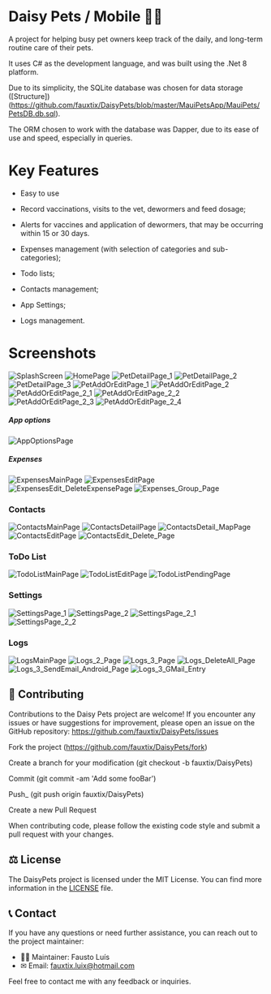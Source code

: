 # Daisy Pets / Mobile 🐶🐱

A project for helping busy pet owners keep track of the daily, and long-term routine care of their pets.

It uses C# as the development language, and was built using the .Net 8 platform.

Due to its simplicity, the SQLite database was chosen for data storage ([Structure])(https://github.com/fauxtix/DaisyPets/blob/master/MauiPetsApp/MauiPets/PetsDB.db.sql). 

The ORM chosen to work with the database was Dapper, due to its ease of use and speed, especially in queries.

# Key Features

- Easy to use
- Record vaccinations, visits to the vet, dewormers and feed dosage;
- Alerts for vaccines and application of dewormers, that may be occurring within 15 or 30 days.
  
- Expenses management (with selection of categories and sub-categories);
- Todo lists;
- Contacts management;
- App Settings;
- Logs management.

# Screenshots

![SplashScreen](https://github.com/user-attachments/assets/26dc5f35-0b42-4f00-9265-c9cb3eff764c)
![HomePage](https://github.com/user-attachments/assets/cc01bcc7-bac6-46bb-b622-7679dc8f614a)
![PetDetailPage_1](https://github.com/user-attachments/assets/dde659f8-e2ee-4bc4-9d01-8364d6fdf213)
![PetDetailPage_2](https://github.com/user-attachments/assets/f3cb8493-e8fe-4950-a1de-761633844abc)
![PetDetailPage_3](https://github.com/user-attachments/assets/4debeeb0-e81b-40e0-9e36-f4dfbdfaf575)
![PetAddOrEditPage_1](https://github.com/user-attachments/assets/43a58263-5466-49cf-98e4-df8bdb789198)
![PetAddOrEditPage_2](https://github.com/user-attachments/assets/4c7fa20a-4829-4f6e-957c-6f41573a1ec0)
![PetAddOrEditPage_2_1](https://github.com/user-attachments/assets/d030a3f8-05c7-43df-80e4-45848b6f52c4)
![PetAddOrEditPage_2_2](https://github.com/user-attachments/assets/cac39949-5b9e-45df-8160-fbf1b4d5b973)
![PetAddOrEditPage_2_3](https://github.com/user-attachments/assets/2ba9c8fd-1372-442d-9e5f-e619fb6260fc)
![PetAddOrEditPage_2_4](https://github.com/user-attachments/assets/da6e8db0-6627-42c7-9207-75799f3bbefd)

##### App options

![AppOptionsPage](https://github.com/user-attachments/assets/fcf7b839-2c81-4395-a9ae-d6926ed1188b)

##### Expenses

![ExpensesMainPage](https://github.com/user-attachments/assets/b5f368be-8b70-4452-a05c-97f9156bec76)
![ExpensesEditPage](https://github.com/user-attachments/assets/f2f5c0b8-806e-4da6-a8e2-aeafce2a4efe)
![ExpensesEdit_DeleteExpensePage](https://github.com/user-attachments/assets/8669fb15-cd88-47e8-bcf5-884c6d90f8ca)
![Expenses_Group_Page](https://github.com/user-attachments/assets/872c1632-6746-4d67-8baf-43f83c45520e)

### Contacts

![ContactsMainPage](https://github.com/user-attachments/assets/e145f13b-6f82-415f-813a-39aadd3a2e7d)
![ContactsDetailPage](https://github.com/user-attachments/assets/ef499037-6d9d-44f9-a0ce-89afce54d34c)
![ContactsDetail_MapPage](https://github.com/user-attachments/assets/79b83b0b-c717-416a-8205-1c15d492f704)
![ContactsEditPage](https://github.com/user-attachments/assets/6f13f976-2712-4cbf-806a-ae574749e38f)
![ContactsEdit_Delete_Page](https://github.com/user-attachments/assets/4a718e6f-6de3-4367-93d3-94bd0028b916)

### ToDo List

![TodoListMainPage](https://github.com/user-attachments/assets/a173456e-e66f-4ab8-9bd7-34923f5b0d73)
![TodoListEditPage](https://github.com/user-attachments/assets/b54614d3-74c5-4af9-b831-ab78e035f81f)
![TodoListPendingPage](https://github.com/user-attachments/assets/8222bd72-1e9e-4e39-82ff-fe877c93fb05)

### Settings

![SettingsPage_1](https://github.com/user-attachments/assets/1bafe3dc-e6e3-4e4b-80ef-63ca8a95a574)
![SettingsPage_2](https://github.com/user-attachments/assets/4d9802c5-0802-4618-ab50-fb9418786677)
![SettingsPage_2_1](https://github.com/user-attachments/assets/bdd7b2ea-747d-407e-8804-1df772c28421)
![SettingsPage_2_2](https://github.com/user-attachments/assets/705060fc-4025-4cb2-a0ce-e3d314fd0c28)

### Logs

![LogsMainPage](https://github.com/user-attachments/assets/11b31434-366c-42e2-b7f1-82f044831403)
![Logs_2_Page](https://github.com/user-attachments/assets/f9ca7961-e558-4bd3-9a8b-5aa06956bc97)
![Logs_3_Page](https://github.com/user-attachments/assets/047426d0-55dd-43e2-82a6-99bfeca6252e)
![Logs_DeleteAll_Page](https://github.com/user-attachments/assets/b572309d-07f4-4069-a62a-e8ab53112d65)
![Logs_3_SendEmail_Android_Page](https://github.com/user-attachments/assets/6fd7a63a-b87d-478e-8e4b-4825af9c6e4b)
![Logs_3_GMail_Entry](https://github.com/user-attachments/assets/b84271c1-a1de-4fd8-8012-129e72cf7215)


## 🌟 Contributing

Contributions to the Daisy Pets project are welcome! If you encounter any issues or have suggestions for improvement, please open an issue on the GitHub repository: https://github.com/fauxtix/DaisyPets/issues

Fork the project (https://github.com/fauxtix/DaisyPets/fork)

Create a branch for your modification (git checkout -b fauxtix/DaisyPets)

Commit (git commit -am 'Add some fooBar')

Push_ (git push origin fauxtix/DaisyPets)

Create a new Pull Request

When contributing code, please follow the existing code style and submit a pull request with your changes.

## ⚖ License

The DaisyPets project is licensed under the MIT License. You can find more information in the [LICENSE]([https://github.com/fauxtix/daisypets/blob/main/LICENSE](https://github.com/fauxtix/DaisyPets/blob/master/MauiPetsApp/LICENSE.md)) file.

## 📞 Contact

If you have any questions or need further assistance, you can reach out to the project maintainer:

- 👨‍💻 Maintainer: Fausto Luís
- ✉ Email: fauxtix.luix@hotmail.com

Feel free to contact me with any feedback or inquiries.

